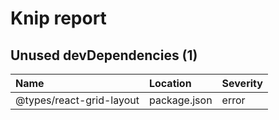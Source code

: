 # Knip report

## Unused devDependencies (1)

| Name | Location | Severity |
| :----------------------- | :----------- | :------- |
| @types/react-grid-layout | package.json | error |

